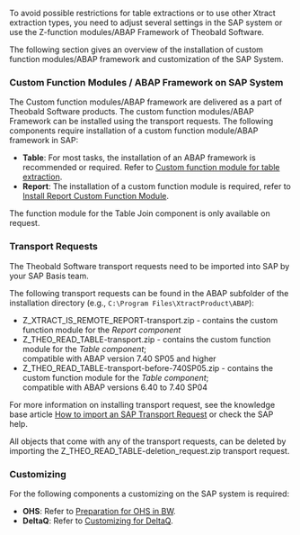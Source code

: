 To avoid possible restrictions for table extractions or to use other Xtract extraction types, you need to adjust several settings in the SAP system or use the Z-function modules/ABAP Framework of Theobald Software.

The following section gives an overview of the installation of custom function modules/ABAP framework and customization of the SAP System.


### Custom Function Modules / ABAP Framework on SAP System

The Custom function modules/ABAP framework are delivered as a part of Theobald Software products. 
The custom function modules/ABAP Framework can be installed using the transport requests.
The following components require installation of a custom function module/ABAP framework in SAP:

- **Table**: For most tasks, the installation of an ABAP framework is recommended or required. Refer to [Custom function module for table extraction](./sap-customizing/custom-function-module-for-table-extraction). 
- **Report**: The installation of a custom function module is required, refer to [Install Report Custom Function Module](./sap-customizing/install-report-custom-function-module).

The function module for the Table Join component is only available on request.


### Transport Requests

The Theobald Software transport requests need to be imported into SAP by your SAP Basis team.

The following transport requests can be found in the ABAP subfolder of the installation directory (e.g., `C:\Program Files\XtractProduct\ABAP`):

- Z_XTRACT_IS_REMOTE_REPORT-transport.zip - contains the custom function module for the *Report component*
- Z_THEO_READ_TABLE-transport.zip - contains the custom function module for the *Table component*; <br> compatible with ABAP version 7.40 SP05 and higher
- Z_THEO_READ_TABLE-transport-before-740SP05.zip - contains the custom function module for the *Table component*; <br>compatible with ABAP versions 6.40 to 7.40 SP04

For more information on installing transport request, see the knowledge base article [How to import an SAP Transport Request](https://kb.theobald-software.com/sap/how-to-import-an-sap-transport-request-with-the-transport-management-system-stms?fromSearch=true) or check the SAP help.

All objects that come with any of the transport requests, can be deleted by importing the Z_THEO_READ_TABLE-deletion_request.zip transport request.

### Customizing
For the following components a customizing on the SAP system is required: 

- **OHS**: Refer to [Preparation for OHS in BW](./sap-customizing/preparation-for-ohs-in-bw).
- **DeltaQ**: Refer to [Customizing for DeltaQ](./sap-customizing/customizing-for-deltaq).

